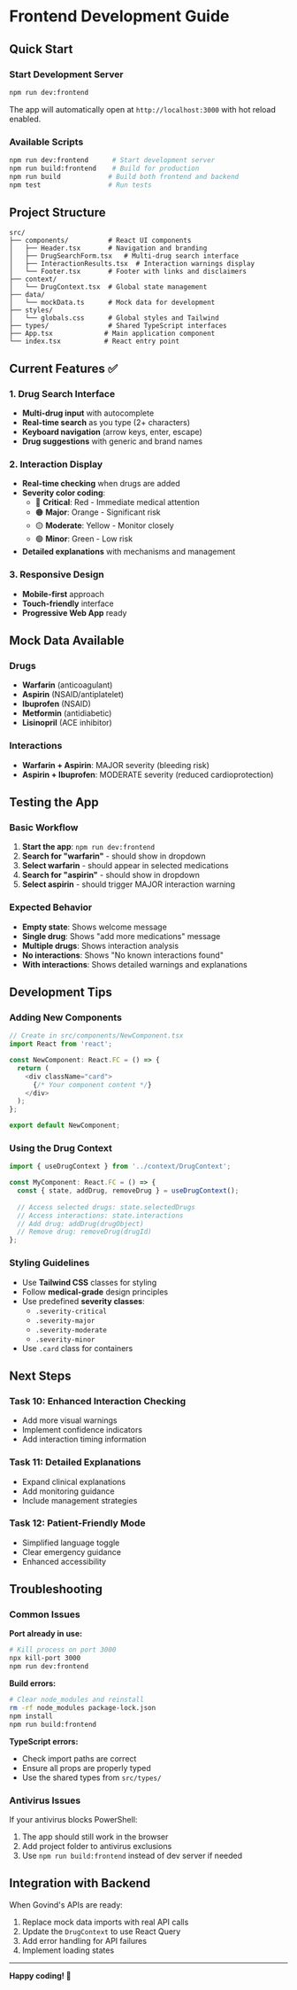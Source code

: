 # Frontend Development Guide

## Quick Start

### Start Development Server
```bash
npm run dev:frontend
```
The app will automatically open at `http://localhost:3000` with hot reload enabled.

### Available Scripts
```bash
npm run dev:frontend      # Start development server
npm run build:frontend    # Build for production
npm run build            # Build both frontend and backend
npm test                 # Run tests
```

## Project Structure

```
src/
├── components/          # React UI components
│   ├── Header.tsx       # Navigation and branding
│   ├── DrugSearchForm.tsx   # Multi-drug search interface
│   ├── InteractionResults.tsx  # Interaction warnings display
│   └── Footer.tsx       # Footer with links and disclaimers
├── context/
│   └── DrugContext.tsx  # Global state management
├── data/
│   └── mockData.ts      # Mock data for development
├── styles/
│   └── globals.css      # Global styles and Tailwind
├── types/               # Shared TypeScript interfaces
├── App.tsx             # Main application component
└── index.tsx           # React entry point
```

## Current Features ✅

### 1. Drug Search Interface
- **Multi-drug input** with autocomplete
- **Real-time search** as you type (2+ characters)
- **Keyboard navigation** (arrow keys, enter, escape)
- **Drug suggestions** with generic and brand names

### 2. Interaction Display
- **Real-time checking** when drugs are added
- **Severity color coding**:
  - 🔴 **Critical**: Red - Immediate medical attention
  - 🟠 **Major**: Orange - Significant risk
  - 🟡 **Moderate**: Yellow - Monitor closely
  - 🟢 **Minor**: Green - Low risk
- **Detailed explanations** with mechanisms and management

### 3. Responsive Design
- **Mobile-first** approach
- **Touch-friendly** interface
- **Progressive Web App** ready

## Mock Data Available

### Drugs
- **Warfarin** (anticoagulant)
- **Aspirin** (NSAID/antiplatelet)
- **Ibuprofen** (NSAID)
- **Metformin** (antidiabetic)
- **Lisinopril** (ACE inhibitor)

### Interactions
- **Warfarin + Aspirin**: MAJOR severity (bleeding risk)
- **Aspirin + Ibuprofen**: MODERATE severity (reduced cardioprotection)

## Testing the App

### Basic Workflow
1. **Start the app**: `npm run dev:frontend`
2. **Search for "warfarin"** - should show in dropdown
3. **Select warfarin** - should appear in selected medications
4. **Search for "aspirin"** - should show in dropdown
5. **Select aspirin** - should trigger MAJOR interaction warning

### Expected Behavior
- **Empty state**: Shows welcome message
- **Single drug**: Shows "add more medications" message
- **Multiple drugs**: Shows interaction analysis
- **No interactions**: Shows "No known interactions found"
- **With interactions**: Shows detailed warnings and explanations

## Development Tips

### Adding New Components
```typescript
// Create in src/components/NewComponent.tsx
import React from 'react';

const NewComponent: React.FC = () => {
  return (
    <div className="card">
      {/* Your component content */}
    </div>
  );
};

export default NewComponent;
```

### Using the Drug Context
```typescript
import { useDrugContext } from '../context/DrugContext';

const MyComponent: React.FC = () => {
  const { state, addDrug, removeDrug } = useDrugContext();
  
  // Access selected drugs: state.selectedDrugs
  // Access interactions: state.interactions
  // Add drug: addDrug(drugObject)
  // Remove drug: removeDrug(drugId)
};
```

### Styling Guidelines
- Use **Tailwind CSS** classes for styling
- Follow **medical-grade** design principles
- Use predefined **severity classes**:
  - `.severity-critical`
  - `.severity-major`
  - `.severity-moderate`
  - `.severity-minor`
- Use `.card` class for containers

## Next Steps

### Task 10: Enhanced Interaction Checking
- Add more visual warnings
- Implement confidence indicators
- Add interaction timing information

### Task 11: Detailed Explanations
- Expand clinical explanations
- Add monitoring guidance
- Include management strategies

### Task 12: Patient-Friendly Mode
- Simplified language toggle
- Clear emergency guidance
- Enhanced accessibility

## Troubleshooting

### Common Issues

**Port already in use:**
```bash
# Kill process on port 3000
npx kill-port 3000
npm run dev:frontend
```

**Build errors:**
```bash
# Clear node_modules and reinstall
rm -rf node_modules package-lock.json
npm install
npm run build:frontend
```

**TypeScript errors:**
- Check import paths are correct
- Ensure all props are properly typed
- Use the shared types from `src/types/`

### Antivirus Issues
If your antivirus blocks PowerShell:
1. The app should still work in the browser
2. Add project folder to antivirus exclusions
3. Use `npm run build:frontend` instead of dev server if needed

## Integration with Backend

When Govind's APIs are ready:
1. Replace mock data imports with real API calls
2. Update the `DrugContext` to use React Query
3. Add error handling for API failures
4. Implement loading states

---

**Happy coding! 🚀**